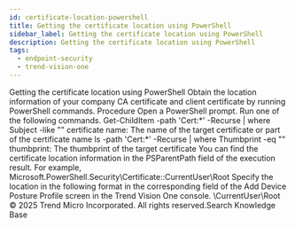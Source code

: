 ```yaml
---
id: certificate-location-powershell
title: Getting the certificate location using PowerShell
sidebar_label: Getting the certificate location using PowerShell
description: Getting the certificate location using PowerShell
tags:
  - endpoint-security
  - trend-vision-one
---
```


 Getting the certificate location using PowerShell Obtain the location information of your company CA certificate and client certificate by running PowerShell commands. Procedure Open a PowerShell prompt. Run one of the following commands. Get-ChildItem -path 'Cert:\*' -Recurse | where Subject -like "*<certificate name>*" certificate name: The name of the target certificate or part of the certificate name ls -path 'Cert:\*' -Recurse | where Thumbprint -eq "<thumbprint>" thumbprint: The thumbprint of the target certificate You can find the certificate location information in the PSParentPath field of the execution result. For example, Microsoft.PowerShell.Security\Certificate::CurrentUser\Root Specify the location in the following format in the corresponding field of the Add Device Posture Profile screen in the Trend Vision One console. \CurrentUser\Root © 2025 Trend Micro Incorporated. All rights reserved.Search Knowledge Base